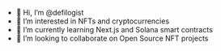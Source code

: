 - 👋 Hi, I’m @defilogist
- 👀 I’m interested in NFTs and cryptocurrencies
- 🌱 I’m currently learning Next.js and Solana smart contracts
- 💞️ I’m looking to collaborate on Open Source NFT projects

<!---
defilogist/defilogist is a ✨ special ✨ repository because its `README.md` (this file) appears on your GitHub profile.
You can click the Preview link to take a look at your changes.
--->
